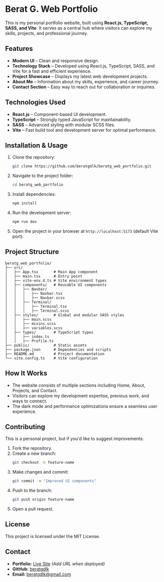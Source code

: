 # Berat G. Web Portfolio

This is my personal portfolio website, built using **React.js, TypeScript, SASS, and Vite**. It serves as a central hub where visitors can explore my skills, projects, and professional journey.

## Features

- **Modern UI** – Clean and responsive design.
- **Technology Stack** – Developed using React.js, TypeScript, SASS, and Vite for a fast and efficient experience.
- **Project Showcase** – Displays my latest web development projects.
- **About Me** – Information about my skills, experience, and career journey.
- **Contact Section** – Easy way to reach out for collaboration or inquiries.

## Technologies Used

- **React.js** – Component-based UI development.
- **TypeScript** – Strongly typed JavaScript for maintainability.
- **SASS** – Advanced styling with modular SCSS files.
- **Vite** – Fast build tool and development server for optimal performance.

## Installation & Usage

1. Clone the repository:
   ```bash
   git clone https://github.com/beratgdlk/beratg_web_portfolio.git
   ```

2. Navigate to the project folder:
   ```bash
   cd beratg_web_portfolio
   ```

3. Install dependencies:
   ```bash
   npm install
   ```

4. Run the development server:
   ```bash
   npm run dev
   ```

5. Open the project in your browser at `http://localhost:5173` (default Vite port).

## Project Structure

```
beratg_web_portfolio/
├── src/
│   ├── App.tsx       # Main App component
│   ├── main.tsx      # Entry point
│   ├── vite-env.d.ts # Vite environment types
│   ├── components/   # Reusable UI components
│   │   ├── Navbar/
│   │   │   ├── Navbar.tsx
│   │   │   ├── Navbar.scss
│   │   ├── Terminal/
│   │   │   ├── Terminal.tsx
│   │   │   ├── Terminal.scss
│   ├── styles/       # Global and modular SASS styles
│   │   ├── main.scss
│   │   ├── mixins.scss
│   │   ├── variables.scss
│   ├── types/        # TypeScript types
│   │   ├── index.ts
│   │   ├── Profile.ts
├── public/           # Static assets
├── package.json      # Dependencies and scripts
├── README.md         # Project documentation
└── vite.config.ts    # Vite configuration
```

## How It Works

- The website consists of multiple sections including Home, About, Projects, and Contact.
- Visitors can explore my development expertise, previous work, and ways to connect.
- The dark mode and performance optimizations ensure a seamless user experience.

## Contributing

This is a personal project, but if you'd like to suggest improvements:

1. Fork the repository.
2. Create a new branch:
   ```bash
   git checkout -b feature-name
   ```
3. Make changes and commit:
   ```bash
   git commit -m "Improved UI components"
   ```
4. Push to the branch:
   ```bash
   git push origin feature-name
   ```
5. Open a pull request.

## License

This project is licensed under the MIT License.

## Contact

- **Portfolio:** [Live Site](#) *(Add URL when deployed)*
- **GitHub:** [beratgdlk](https://github.com/beratgdlk)
- **Email:** beratgdlk@gmail.com
